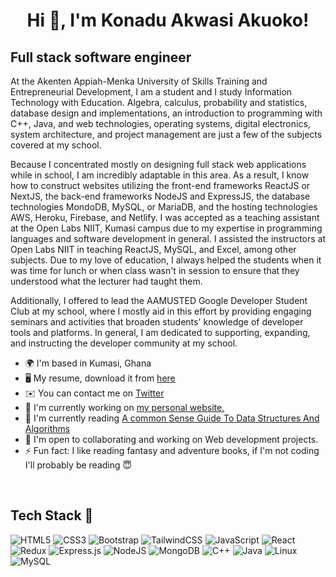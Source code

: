 <h1 align="center">Hi 👋, I'm Konadu Akwasi Akuoko!</h1>

Full stack software engineer
-----------------------------------------------------

At the Akenten Appiah-Menka University of Skills Training and Entrepreneurial Development, I am a student and I study Information Technology with Education. Algebra, calculus, probability and statistics, database design and implementations, an introduction to programming with C++, Java, and web technologies, operating systems, digital electronics, system architecture, and project management are just a few of the subjects covered at my school.

Because I concentrated mostly on designing full stack web applications while in school, I am incredibly adaptable in this area. As a result, I know how to construct websites utilizing the front-end frameworks ReactJS or NextJS, the back-end frameworks NodeJS and ExpressJS, the database technologies MondoDB, MySQL, or MariaDB, and the hosting technologies AWS, Heroku, Firebase, and Netlify. I was accepted as a teaching assistant at the Open Labs NIIT, Kumasi campus due to my expertise in programming languages and software development in general. I assisted the instructors at Open Labs NIIT in teaching ReactJS, MySQL, and Excel, among other subjects. Due to my love of education, I always helped the students when it was time for lunch or when class wasn't in session to ensure that they understood what the lecturer had taught them.

Additionally, I offered to lead the AAMUSTED Google Developer Student Club at my school, where I mostly aid in this effort by providing engaging seminars and activities that broaden students' knowledge of developer tools and platforms. In general, I am dedicated to supporting, expanding, and instructing the developer community at my school.

* 🌍  I'm based in Kumasi, Ghana
* 🖥️  My resume, download it from [here](https://drive.google.com/file/d/1aeFZkRx1IZGdTM_akQEdvaODeGLhXrj3/view?usp=sharing)
* ✉️  You can contact me on [Twitter](https://twitter.com/akuoko_konadu)
* 🚀  I'm currently working on [my personal website.](https://konadu.netlify.app)
* 🧠  I'm currently reading [A common Sense Guide To Data Structures And Algorithms](https://www.amazon.com/Common-Sense-Guide-Structures-Algorithms-Second/dp/1680507222)
* 🤝  I'm open to collaborating and working on Web development projects.
* ⚡   Fun fact: I like reading fantasy and adventure books, if I'm not coding I'll probably be reading 😇

<br>

## Tech Stack 🚀
![HTML5](https://img.shields.io/badge/html5-%23E34F26.svg?style=for-the-badge&logo=html5&logoColor=white)
![CSS3](https://img.shields.io/badge/css3-%231572B6.svg?style=for-the-badge&logo=css3&logoColor=white)
![Bootstrap](https://img.shields.io/badge/bootstrap-%23563D7C.svg?style=for-the-badge&logo=bootstrap&logoColor=white)
![TailwindCSS](https://img.shields.io/badge/tailwindcss-%2338B2AC.svg?style=for-the-badge&logo=tailwind-css&logoColor=white)
![JavaScript](https://img.shields.io/badge/javascript-%23323330.svg?style=for-the-badge&logo=javascript&logoColor=%23F7DF1E)
![React](https://img.shields.io/badge/react-%2320232a.svg?style=for-the-badge&logo=react&logoColor=%2361DAFB)
![Redux](https://img.shields.io/badge/redux-%23593d88.svg?style=for-the-badge&logo=redux&logoColor=white)
![Express.js](https://img.shields.io/badge/express.js-%23404d59.svg?style=for-the-badge&logo=express&logoColor=%2361DAFB)
![NodeJS](https://img.shields.io/badge/node.js-6DA55F?style=for-the-badge&logo=node.js&logoColor=white)
![MongoDB](https://img.shields.io/badge/MongoDB-%234ea94b.svg?style=for-the-badge&logo=mongodb&logoColor=white)
![C++](https://img.shields.io/badge/c++-%2300599C.svg?style=for-the-badge&logo=c%2B%2B&logoColor=white)
![Java](https://img.shields.io/badge/java-%23ED8B00.svg?style=for-the-badge&logo=java&logoColor=white)
![Linux](https://img.shields.io/badge/Linux-FCC624?style=for-the-badge&logo=linux&logoColor=black)
![MySQL](https://img.shields.io/badge/MySQL-%23563D7C.svg?style=for-the-badge&logo=mysql&logoColor=white)

<br>

<!-- [![Konadu's GitHub stats](https://github-readme-stats.vercel.app/api?username=Konadu-Akwasi-Akuoko)](https://github.com/anuraghazra/github-readme-stats) -->
